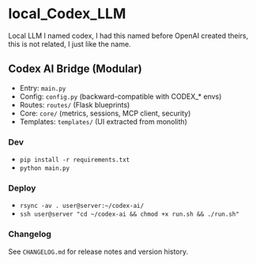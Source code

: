 # local_Codex_LLM

Local LLM I named codex, I had this named before OpenAI created theirs, this is not related, I just like the name.

## Codex AI Bridge (Modular)

- Entry: `main.py`
- Config: `config.py` (backward-compatible with CODEX_* envs)
- Routes: `routes/` (Flask blueprints)
- Core: `core/` (metrics, sessions, MCP client, security)
- Templates: `templates/` (UI extracted from monolith)

### Dev

- `pip install -r requirements.txt`
- `python main.py`

### Deploy

- `rsync -av . user@server:~/codex-ai/`
- `ssh user@server "cd ~/codex-ai && chmod +x run.sh && ./run.sh"`

### Changelog

See `CHANGELOG.md` for release notes and version history.
